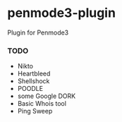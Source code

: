 # penmode3-plugin
Plugin for Penmode3

### TODO

 * Nikto
 * Heartbleed
 * Shellshock
 * POODLE
 * some Google DORK
 * Basic Whois tool
 * Ping Sweep

